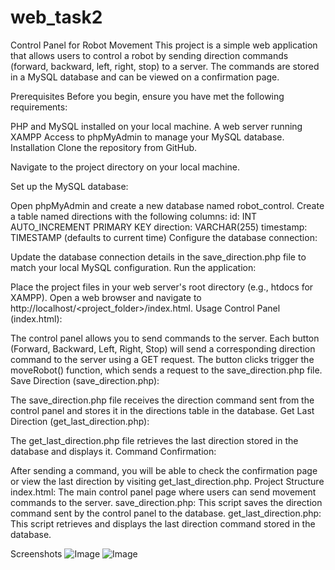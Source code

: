 # web_task2

Control Panel for Robot Movement
This project is a simple web application that allows users to control a robot by sending direction commands (forward, backward, left, right, stop) to a server. The commands are stored in a MySQL database and can be viewed on a confirmation page.

Prerequisites
Before you begin, ensure you have met the following requirements:

PHP and MySQL installed on your local machine.
A web server running  XAMPP
Access to phpMyAdmin to manage your MySQL database.
Installation
Clone the repository from GitHub.

Navigate to the project directory on your local machine.

Set up the MySQL database:

Open phpMyAdmin and create a new database named robot_control.
Create a table named directions with the following columns:
id: INT AUTO_INCREMENT PRIMARY KEY
direction: VARCHAR(255)
timestamp: TIMESTAMP (defaults to current time)
Configure the database connection:

Update the database connection details in the save_direction.php file to match your local MySQL configuration.
Run the application:

Place the project files in your web server's root directory (e.g., htdocs for XAMPP).
Open a web browser and navigate to http://localhost/<project_folder>/index.html.
Usage
Control Panel (index.html):

The control panel allows you to send commands to the server. Each button (Forward, Backward, Left, Right, Stop) will send a corresponding direction command to the server using a GET request.
The button clicks trigger the moveRobot() function, which sends a request to the save_direction.php file.
Save Direction (save_direction.php):

The save_direction.php file receives the direction command sent from the control panel and stores it in the directions table in the database.
Get Last Direction (get_last_direction.php):

The get_last_direction.php file retrieves the last direction stored in the database and displays it.
Command Confirmation:

After sending a command, you will be able to check the confirmation page or view the last direction by visiting get_last_direction.php.
Project Structure
index.html: The main control panel page where users can send movement commands to the server.
save_direction.php: This script saves the direction command sent by the control panel to the database.
get_last_direction.php: This script retrieves and displays the last direction command stored in the database.

Screenshots
![Image](https://github.com/user-attachments/assets/d8e22223-f39b-4c1c-ba9f-9063342103bb)
![Image](https://github.com/user-attachments/assets/434b2e27-d9be-4ebe-b97c-c147b6900e42)
